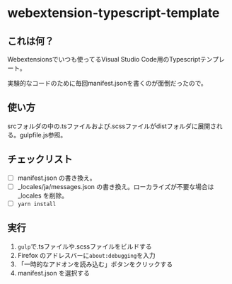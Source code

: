 # webextension-typescript-template

## これは何？

Webextensionsでいつも使ってるVisual Studio Code用のTypescriptテンプレート。

実験的なコードのために毎回manifest.jsonを書くのが面倒だったので。

## 使い方

srcフォルダの中の.tsファイルおよび.scssファイルがdistフォルダに展開される。gulpfile.js参照。

## チェックリスト

- [ ] manifest.json の書き換え。
- [ ] _locales/ja/messages.json の書き換え。ローカライズが不要な場合は _locales を削除。
- [ ] `yarn install`

## 実行

1. `gulp`で.tsファイルや.scssファイルをビルドする
2. Firefox のアドレスバーに`about:debugging`を入力
3. 「一時的なアドオンを読み込む」ボタンをクリックする
4. manifest.json を選択する